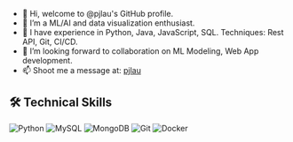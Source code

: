 - 👋 Hi, welcome to @pjlau's GitHub profile.
- 👀 I’m a ML/AI and data visualization enthusiast.
- 🌱 I have experience in Python, Java, JavaScript, SQL. Techniques: Rest API, Git, CI/CD.
- 💞️ I’m looking forward to collaboration on ML Modeling, Web App development.
- 📫 Shoot me a message at: [pjlau](mailto:jimpikkin@gmail.com?subject=[Hello])

## 🛠️ Technical Skills
![Python](https://img.shields.io/badge/-Python-3776AB?style=flat-square&logo=python&logoColor=white)
![MySQL](https://img.shields.io/badge/-MySQL-4479A1?style=flat-square&logo=mysql&logoColor=white)
![MongoDB](https://img.shields.io/badge/MongoDB-4EA94B?style=flat-square&logo=mongodb&logoColor=white)
![Git](https://img.shields.io/badge/Git-F05032?style=flat-square&logo=git&logoColor=white)
![Docker](https://img.shields.io/badge/Docker-2496ED?style=flat-square&logo=docker&logoColor=white)


<!---
pjlau/pjlau is a ✨ special ✨ repository because its `README.md` (this file) appears on your GitHub profile.
You can click the Preview link to take a look at your changes.
--->
